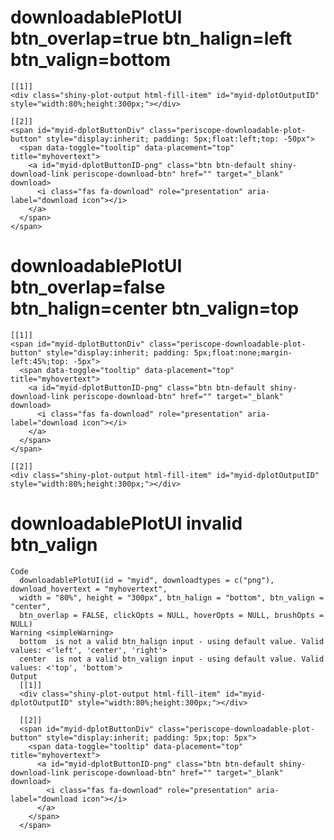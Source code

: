 # downloadablePlotUI btn_overlap=true btn_halign=left btn_valign=bottom

    [[1]]
    <div class="shiny-plot-output html-fill-item" id="myid-dplotOutputID" style="width:80%;height:300px;"></div>
    
    [[2]]
    <span id="myid-dplotButtonDiv" class="periscope-downloadable-plot-button" style="display:inherit; padding: 5px;float:left;top: -50px">
      <span data-toggle="tooltip" data-placement="top" title="myhovertext">
        <a id="myid-dplotButtonID-png" class="btn btn-default shiny-download-link periscope-download-btn" href="" target="_blank" download>
          <i class="fas fa-download" role="presentation" aria-label="download icon"></i>
        </a>
      </span>
    </span>
    

# downloadablePlotUI btn_overlap=false btn_halign=center btn_valign=top

    [[1]]
    <span id="myid-dplotButtonDiv" class="periscope-downloadable-plot-button" style="display:inherit; padding: 5px;float:none;margin-left:45%;top: -5px">
      <span data-toggle="tooltip" data-placement="top" title="myhovertext">
        <a id="myid-dplotButtonID-png" class="btn btn-default shiny-download-link periscope-download-btn" href="" target="_blank" download>
          <i class="fas fa-download" role="presentation" aria-label="download icon"></i>
        </a>
      </span>
    </span>
    
    [[2]]
    <div class="shiny-plot-output html-fill-item" id="myid-dplotOutputID" style="width:80%;height:300px;"></div>
    

# downloadablePlotUI invalid btn_valign

    Code
      downloadablePlotUI(id = "myid", downloadtypes = c("png"), download_hovertext = "myhovertext",
      width = "80%", height = "300px", btn_halign = "bottom", btn_valign = "center",
      btn_overlap = FALSE, clickOpts = NULL, hoverOpts = NULL, brushOpts = NULL)
    Warning <simpleWarning>
      bottom  is not a valid btn_halign input - using default value. Valid values: <'left', 'center', 'right'>
      center  is not a valid btn_valign input - using default value. Valid values: <'top', 'bottom'>
    Output
      [[1]]
      <div class="shiny-plot-output html-fill-item" id="myid-dplotOutputID" style="width:80%;height:300px;"></div>
      
      [[2]]
      <span id="myid-dplotButtonDiv" class="periscope-downloadable-plot-button" style="display:inherit; padding: 5px;top: 5px">
        <span data-toggle="tooltip" data-placement="top" title="myhovertext">
          <a id="myid-dplotButtonID-png" class="btn btn-default shiny-download-link periscope-download-btn" href="" target="_blank" download>
            <i class="fas fa-download" role="presentation" aria-label="download icon"></i>
          </a>
        </span>
      </span>
      


